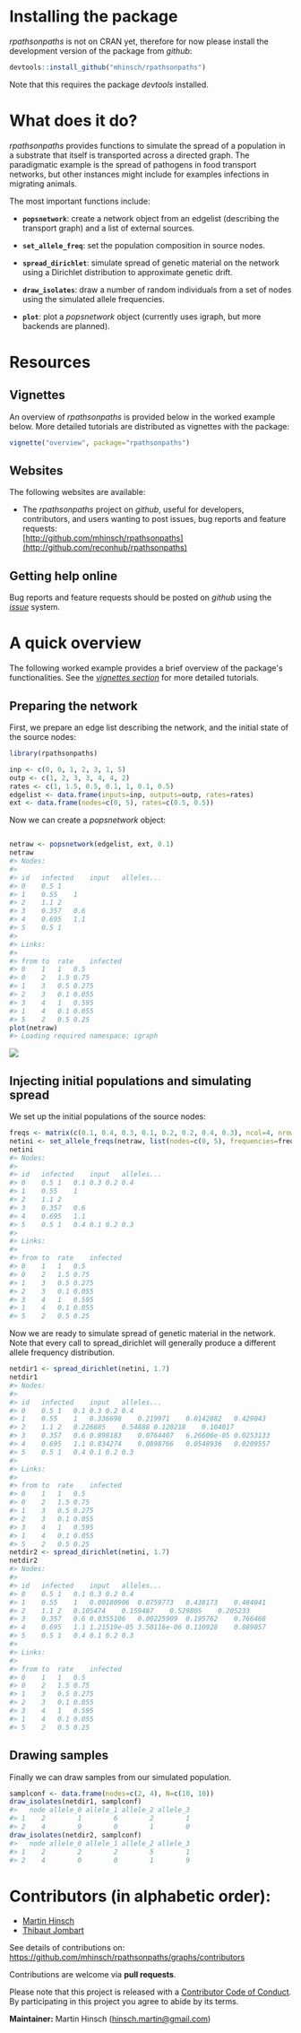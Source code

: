 
Installing the package
======================

*rpathsonpaths* is not on CRAN yet, therefore for now please install the development version of the package from *github*:

``` r
devtools::install_github("mhinsch/rpathsonpaths")
```

Note that this requires the package *devtools* installed.

What does it do?
================

*rpathsonpaths* provides functions to simulate the spread of a population in a substrate that itself is transported across a directed graph. The paradigmatic example is the spread of pathogens in food transport networks, but other instances might include for examples infections in migrating animals.

The most important functions include:

-   **`popsnetwork`**: create a network object from an edgelist (describing the transport graph) and a list of external sources.

-   **`set_allele_freq`**: set the population composition in source nodes.

-   **`spread_dirichlet`**: simulate spread of genetic material on the network using a Dirichlet distribution to approximate genetic drift.

-   **`draw_isolates`**: draw a number of random individuals from a set of nodes using the simulated allele frequencies.

-   **`plot`**: plot a *popsnetwork* object (currently uses igraph, but more backends are planned).

Resources
=========

Vignettes
---------

An overview of *rpathsonpaths* is provided below in the worked example below. More detailed tutorials are distributed as vignettes with the package:

``` r
vignette("overview", package="rpathsonpaths")
```

Websites
--------

The following websites are available:

-   The *rpathsonpaths* project on *github*, useful for developers, contributors, and users wanting to post issues, bug reports and feature requests: <br> [http://github.com/mhinsch/rpathsonpaths](http://github.com/reconhub/rpathsonpaths)

Getting help online
-------------------

Bug reports and feature requests should be posted on *github* using the [*issue*](http://github.com/mhinsch/rpathsonpaths/issues) system.

A quick overview
================

The following worked example provides a brief overview of the package's functionalities. See the [*vignettes section*](#vignettes) for more detailed tutorials.

Preparing the network
---------------------

First, we prepare an edge list describing the network, and the initial state of the source nodes:

``` r
library(rpathsonpaths)

inp <- c(0, 0, 1, 2, 3, 1, 5)
outp <- c(1, 2, 3, 3, 4, 4, 2)
rates <- c(1, 1.5, 0.5, 0.1, 1, 0.1, 0.5)
edgelist <- data.frame(inputs=inp, outputs=outp, rates=rates)
ext <- data.frame(nodes=c(0, 5), rates=c(0.5, 0.5))
```

Now we can create a *popsnetwork* object:

``` r

netraw <- popsnetwork(edgelist, ext, 0.1)
netraw
#> Nodes:
#> 
#> id   infected    input   alleles...
#> 0    0.5 1
#> 1    0.55    1
#> 2    1.1 2
#> 3    0.357   0.6
#> 4    0.695   1.1
#> 5    0.5 1
#> 
#> Links:
#> 
#> from to  rate    infected
#> 0    1   1   0.5
#> 0    2   1.5 0.75
#> 1    3   0.5 0.275
#> 2    3   0.1 0.055
#> 3    4   1   0.595
#> 1    4   0.1 0.055
#> 5    2   0.5 0.25
plot(netraw)
#> Loading required namespace: igraph
```

![](figs/popsnetwork-1.png)

Injecting initial populations and simulating spread
---------------------------------------------------

We set up the initial populations of the source nodes:

``` r
freqs <- matrix(c(0.1, 0.4, 0.3, 0.1, 0.2, 0.2, 0.4, 0.3), ncol=4, nrow=2)
netini <- set_allele_freqs(netraw, list(nodes=c(0, 5), frequencies=freqs))
netini
#> Nodes:
#> 
#> id   infected    input   alleles...
#> 0    0.5 1   0.1 0.3 0.2 0.4
#> 1    0.55    1
#> 2    1.1 2
#> 3    0.357   0.6
#> 4    0.695   1.1
#> 5    0.5 1   0.4 0.1 0.2 0.3
#> 
#> Links:
#> 
#> from to  rate    infected
#> 0    1   1   0.5
#> 0    2   1.5 0.75
#> 1    3   0.5 0.275
#> 2    3   0.1 0.055
#> 3    4   1   0.595
#> 1    4   0.1 0.055
#> 5    2   0.5 0.25
```

Now we are ready to simulate spread of genetic material in the network. Note that every call to spread\_dirichlet will generally produce a different allele frequency distribution.

``` r
netdir1 <- spread_dirichlet(netini, 1.7)
netdir1
#> Nodes:
#> 
#> id   infected    input   alleles...
#> 0    0.5 1   0.1 0.3 0.2 0.4
#> 1    0.55    1   0.336698    0.219971    0.0142882   0.429043
#> 2    1.1 2   0.226885    0.54888 0.120218    0.104017
#> 3    0.357   0.6 0.898183    0.0764407   6.26606e-05 0.0253133
#> 4    0.695   1.1 0.834274    0.0898766   0.0548936   0.0209557
#> 5    0.5 1   0.4 0.1 0.2 0.3
#> 
#> Links:
#> 
#> from to  rate    infected
#> 0    1   1   0.5
#> 0    2   1.5 0.75
#> 1    3   0.5 0.275
#> 2    3   0.1 0.055
#> 3    4   1   0.595
#> 1    4   0.1 0.055
#> 5    2   0.5 0.25
netdir2 <- spread_dirichlet(netini, 1.7)
netdir2
#> Nodes:
#> 
#> id   infected    input   alleles...
#> 0    0.5 1   0.1 0.3 0.2 0.4
#> 1    0.55    1   0.00180906  0.0759773   0.438173    0.484041
#> 2    1.1 2   0.105474    0.159487    0.529805    0.205233
#> 3    0.357   0.6 0.0355106   0.00225909  0.195762    0.766468
#> 4    0.695   1.1 1.21519e-05 3.50116e-06 0.110928    0.889057
#> 5    0.5 1   0.4 0.1 0.2 0.3
#> 
#> Links:
#> 
#> from to  rate    infected
#> 0    1   1   0.5
#> 0    2   1.5 0.75
#> 1    3   0.5 0.275
#> 2    3   0.1 0.055
#> 3    4   1   0.595
#> 1    4   0.1 0.055
#> 5    2   0.5 0.25
```

Drawing samples
---------------

Finally we can draw samples from our simulated population.

``` r
samplconf <- data.frame(nodes=c(2, 4), N=c(10, 10))
draw_isolates(netdir1, samplconf)
#>   node allele_0 allele_1 allele_2 allele_3
#> 1    2        1        6        2        1
#> 2    4        9        0        1        0
draw_isolates(netdir2, samplconf)
#>   node allele_0 allele_1 allele_2 allele_3
#> 1    2        2        2        5        1
#> 2    4        0        0        1        9
```

Contributors (in alphabetic order):
===================================

-   [Martin Hinsch](https://github.com/mhinsch)
-   [Thibaut Jombart](https://github.com/thibautjombart)

See details of contributions on: <br> <https://github.com/mhinsch/rpathsonpaths/graphs/contributors>

Contributions are welcome via **pull requests**.

Please note that this project is released with a [Contributor Code of Conduct](CONDUCT.md). By participating in this project you agree to abide by its terms.

**Maintainer:** Martin Hinsch (<hinsch.martin@gmail.com>)
